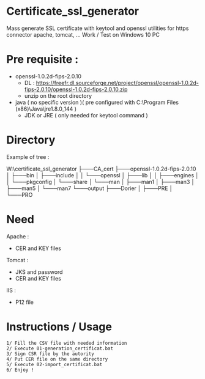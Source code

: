 # Certificate_ssl_generator
Mass generate SSL certificate with keytool and openssl utilities for https connector apache, tomcat, ...
Work / Test on Windows 10 PC

# Pre requisite :
* openssl-1.0.2d-fips-2.0.10
  * DL : https://freefr.dl.sourceforge.net/project/openssl/openssl-1.0.2d-fips-2.0.10/openssl-1.0.2d-fips-2.0.10.zip
  * unzip on the root directory
* java ( no specific version )( pre configured with C:\Program Files (x86)\Java\jre1.8.0_144 )
  *	JDK or JRE ( only needed for keytool command )


# Directory

Example of tree :

W:\certificate_ssl_generator
├───CA_cert
├───openssl-1.0.2d-fips-2.0.10
│   ├───bin
│   ├───include
│   │   └───openssl
│   ├───lib
│   │   ├───engines
│   │   └───pkgconfig
│   └───share
│       └───man
│           ├───man1
│           ├───man3
│           ├───man5
│           └───man7
└───output
    ├───Dorier
    │   ├───PRE
    │   └───PRO


# Need 
Apache :
* CER and KEY files

Tomcat :
 * JKS and password
 * CER and KEY files

IIS :
* P12 file


# Instructions / Usage
    1/ Fill the CSV file with needed information
    2/ Execute 01-generation_certificat.bat
    3/ Sign CSR file by the autority
    4/ Put CER file on the same directory
    5/ Execute 02-import_certificat.bat
    6/ Enjoy !
